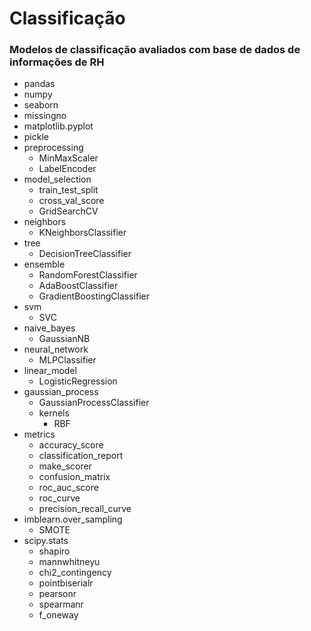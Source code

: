 # Classificação
### Modelos de classificação avaliados com base de dados de informações de RH


- pandas
- numpy
- seaborn
- missingno
- matplotlib.pyplot
- pickle
- preprocessing
  - MinMaxScaler
  - LabelEncoder
- model_selection
  - train_test_split
  - cross_val_score
  - GridSearchCV
- neighbors
  - KNeighborsClassifier
- tree
  - DecisionTreeClassifier
- ensemble
  - RandomForestClassifier
  - AdaBoostClassifier
  - GradientBoostingClassifier
- svm
  - SVC
- naive_bayes
  - GaussianNB
- neural_network
  - MLPClassifier
- linear_model
  - LogisticRegression
- gaussian_process
  - GaussianProcessClassifier
  - kernels
    - RBF
- metrics
    - accuracy_score
    - classification_report
    - make_scorer
    - confusion_matrix
    - roc_auc_score
    - roc_curve
    - precision_recall_curve
- imblearn.over_sampling
    - SMOTE
- scipy.stats
    - shapiro
    - mannwhitneyu
    - chi2_contingency
    - pointbiserialr
    - pearsonr
    - spearmanr
    - f_oneway